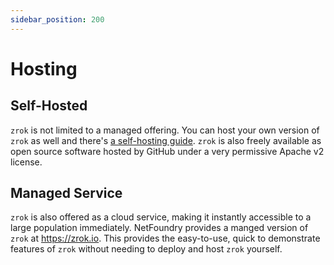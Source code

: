 ```yaml
---
sidebar_position: 200
---
```

# Hosting

## Self-Hosted

`zrok` is not limited to a managed offering. You can host your own version of `zrok` as well and there's [a self-hosting guide](../guides/v0.3_self_hosting_guide.md). `zrok` is
also freely available as open source software hosted by GitHub under a very permissive Apache v2 license.

## Managed Service

`zrok` is also offered as a cloud service, making it instantly accessible to a large population immediately.
NetFoundry provides a manged version of `zrok` at https://zrok.io. This provides the easy-to-use,
quick to demonstrate features of `zrok` without needing to deploy and host `zrok` yourself.
